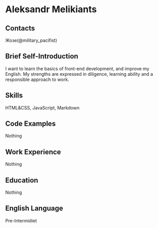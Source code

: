 # Aleksandr Melikiants
## Contacts
Жозе(@military_pacifist)
## Brief Self-Introduction
I want to learn the basics of front-end development, and improve my English. My strengths are expressed in diligence, learning ability and a responsible approach to work.
## Skills
HTML&CSS, JavaScript, Markdown
## Code Examples
Nothing
## Work Experience
Nothing
## Education
Nothing
## English Language
Pre-Intermidiet
